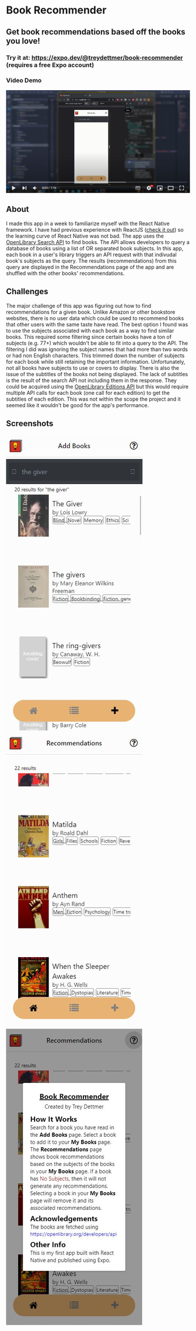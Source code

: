 # Book Recommender 
## Get book recommendations based off the books you love!
### Try it at: https://expo.dev/@treydettmer/book-recommender (requires a free Expo account)

### Video Demo
[![Video Demo](./assets/Screenshot4.JPG)](https://www.youtube.com/watch?v=nW7yxyzAAfY&ab_channel=TreyDettmer)

## About
I made this app in a week to familiarize myself with the React Native framework. I have had previous experience with ReactJS ([check it out](https://github.com/TreyDettmer/Charade-Word-Games)) so the learning curve of React Native was not bad. The app uses the [OpenLibrary Search API](https://openlibrary.org/dev/docs/api/search) to find books. The API allows developers to query a database of books using a list of OR separated book subjects. In this app, each book in a user's library triggers an API request with that indivudal book's subjects as the query. The results (recommendations) from this query are displayed in the Recommendations page of the app and are shuffled with the other books' recommendations.

## Challenges
The major challenge of this app was figuring out how to find recommendations for a given book. Unlike Amazon or other bookstore websites, there is no user data which could be used to recommend books that other users with the same taste have read. The best option I found was to use the subjects associated with each book as a way to find similar books. This required some filtering since certain books have a ton of subjects (e.g. 77+) which wouldn't be able to fit into a query to the API. The filtering I did was ignoring the subject names that had more than two words or had non English characters. This trimmed down the number of subjects for each book while still retaining the important information. Unfortunately, not all books have subjects to use or covers to display. There is also the issue of the subtitles of the books not being displayed. The lack of subtitles is the result of the search API not including them in the response. They could be acquired using the [OpenLibrary Editions API](https://openlibrary.org/dev/docs/api/books) but this would require multiple API calls for each book (one call for each edition) to get the subtitles of each edition. This was not within the scope the project and it seemed like it wouldn't be good for the app's performance.

## Screenshots
![Screenshot1](./assets/Screenshot1.JPG)
![Screenshot2](./assets/Screenshot2.JPG)
![Screenshot3](./assets/Screenshot3.JPG)
